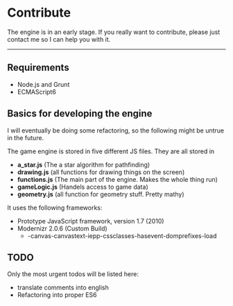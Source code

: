 # Contribute

The engine is in an early stage. If you really want to contribute, please just contact me so I can help you with it.

---

## Requirements

- Node.js and Grunt
- ECMAScript6
  
## Basics for developing the engine

I will eventually be doing some refactoring, so the following might be untrue in the future.

The game engine is stored in five different JS files. They are all stored in  

* **a_star.js** (The a star algorithm for pathfinding)
* **drawing.js** (all functions for drawing things on the screen)
* **functions.js** (The main part of the engine. Makes the whole thing run)
* **gameLogic.js** (Handels access to game data)
* **geometry.js** (all function for geometry stuff. Pretty mathy)

It uses the following frameworks:

* Prototype JavaScript framework, version 1.7 (2010)
* Modernizr 2.0.6 (Custom Build)
    * -canvas-canvastext-iepp-cssclasses-hasevent-domprefixes-load
    
## TODO

Only the most urgent todos will be listed here:

* translate comments into english
* Refactoring into proper ES6